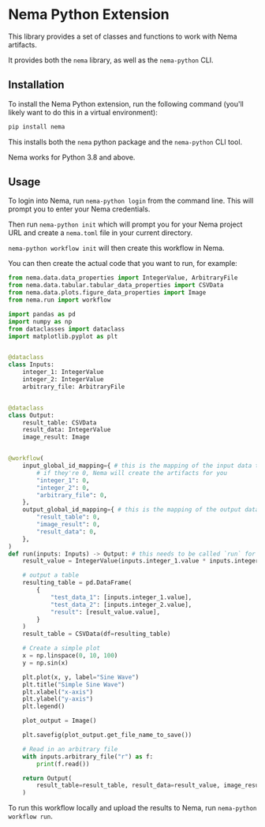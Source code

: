 # Nema Python Extension

This library provides a set of classes and functions to work with Nema artifacts.

It provides both the `nema` library, as well as the `nema-python` CLI.

## Installation

To install the Nema Python extension, run the following command (you'll likely want to do this in a virtual environment):

```bash
pip install nema
```

This installs both the `nema` python package and the `nema-python` CLI tool.

Nema works for Python 3.8 and above.

## Usage

To login into Nema, run `nema-python login` from the command line. This will prompt you to enter your Nema credentials.

Then run `nema-python init` which will prompt you for your Nema project URL and create a `nema.toml` file in your current directory.

`nema-python workflow init` will then create this workflow in Nema.

You can then create the actual code that you want to run, for example:

```python
from nema.data.data_properties import IntegerValue, ArbitraryFile
from nema.data.tabular.tabular_data_properties import CSVData
from nema.data.plots.figure_data_properties import Image
from nema.run import workflow

import pandas as pd
import numpy as np
from dataclasses import dataclass
import matplotlib.pyplot as plt


@dataclass
class Inputs:
    integer_1: IntegerValue
    integer_2: IntegerValue
    arbitrary_file: ArbitraryFile


@dataclass
class Output:
    result_table: CSVData
    result_data: IntegerValue
    image_result: Image


@workflow(
    input_global_id_mapping={ # this is the mapping of the input data to the global IDs (in the Nema project)
        # if they're 0, Nema will create the artifacts for you
        "integer_1": 0,
        "integer_2": 0,
        "arbitrary_file": 0,
    },
    output_global_id_mapping={ # this is the mapping of the output data to the global IDs (in the Nema project)
        "result_table": 0,
        "image_result": 0,
        "result_data": 0,
    },
)
def run(inputs: Inputs) -> Output: # this needs to be called `run` for the workflow to work
    result_value = IntegerValue(inputs.integer_1.value * inputs.integer_2.value)

    # output a table
    resulting_table = pd.DataFrame(
        {
            "test_data_1": [inputs.integer_1.value],
            "test_data_2": [inputs.integer_2.value],
            "result": [result_value.value],
        }
    )
    result_table = CSVData(df=resulting_table)

    # Create a simple plot
    x = np.linspace(0, 10, 100)
    y = np.sin(x)

    plt.plot(x, y, label="Sine Wave")
    plt.title("Simple Sine Wave")
    plt.xlabel("x-axis")
    plt.ylabel("y-axis")
    plt.legend()

    plot_output = Image()

    plt.savefig(plot_output.get_file_name_to_save())

    # Read in an arbitrary file
    with inputs.arbitrary_file("r") as f:
        print(f.read())

    return Output(
        result_table=result_table, result_data=result_value, image_result=plot_output
    )

```

To run this workflow locally and upload the results to Nema, run `nema-python workflow run`.
